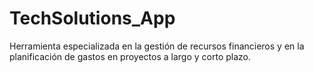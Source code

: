 # TechSolutions_App
Herramienta especializada en la gestión de recursos financieros y en la planificación de gastos en proyectos a largo y corto plazo.
